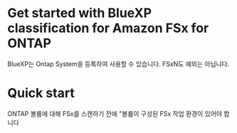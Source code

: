 # Get started with BlueXP classification for Amazon FSx for ONTAP
BlueXP는 Ontap System을 등록하여 사용할 수 있습니다. FSxN도 예외는 아닙니다.

# Quick start
ONTAP 볼륨에 대해 FSx를 스캔하기 전에 "볼륨이 구성된 FSx 작업 환경이 있어야 합니다


